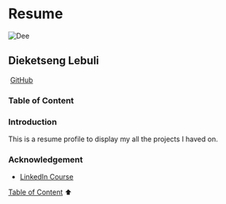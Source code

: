 # Resume
![Dee](assets/images/imageedit_32_5393204967%20(1)%20(1)%20(1)%20(1)%20(1)%20(1)%20(1)%20(1)%20(1).png)

## Dieketseng Lebuli
![]()
[GitHub](http://deecynleb.me/Resume-/)

### Table of Content


### Introduction
This is a resume profile to display my all the projects I haved on. 

### Acknowledgement 
* [LinkedIn Course](https://www.linkedin.com/learning/css-essential-training-3/project-overview-and-setup?autoplay=true&contextUrn=urn%3Ali%3AlyndaLearningPath%3A56d7aa033dd559b764b88a93)


[Table of Content](#table-of-content) :arrow_up: